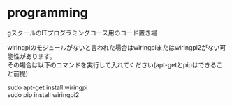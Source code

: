 # programming
gスクールのITプログラミングコース用のコード置き場

wiringpiのモジュールがないと言われた場合はwiringpiまたはwiringpi2がない可能性があります。  
その場合は以下のコマンドを実行して入れてください(apt-getとpipはできること前提)  

sudo apt-get install wiringpi  
sudo pip install wiringpi2  
